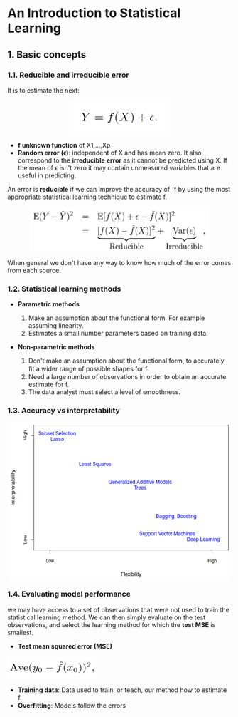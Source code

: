 # An Introduction to Statistical Learning

## 1. Basic concepts

### 1.1. Reducible and irreducible error

It is to estimate the next:

<center><img src="img/01-unknow-function.PNG" width="225" height="75" /></center>

- **f unknown function** of X1,...,Xp
- **Random error (ϵ)**: independent of X and has mean zero. It also correspond to the **irreducible error** as it cannot be predicted using X. If the mean of ϵ isn't zero it may contain unmeasured variables that are useful in predicting.

An error is **reducible** if we can improve the accuracy of ˆf by using the most appropriate statistical learning technique to estimate f. 

<center><img src="img/02-average-squared-difference-between-predicted-and-actual-value.png" width="400" height="100"/></center>

When general we don't have any way to know how much of the error comes from each source.


### 1.2. Statistical learning methods 

- **Parametric methods**
  1. Make an assumption about the functional form. For example assuming linearity.
  2. Estimates a small number parameters based on training data.

- **Non-parametric methods** 
  1. Don't make an assumption about the functional form, to accurately ﬁt a wider range of possible shapes for f.
  2. Need a large number of observations in order to obtain an accurate estimate for f.
  3. The data analyst must select a level of smoothness. 

### 1.3. Accuracy vs interpretability

<center><img src="img/03-accuracy-vs-interpretability.png" width="500" height="350"/></center>

### 1.4. Evaluating model performance 

we may have access to a set of observations that were not used to train
the statistical learning method. We can then simply evaluate on the 
test observations, and select the learning method for which the **test MSE** is smallest.

- **Test mean squared error (MSE)**

<img src="img/05-test-mse.png" width="200" height="50" />



- **Training data**: Data used to train, or teach, our method how to estimate f. 
- **Overﬁtting**: Models follow the errors   
